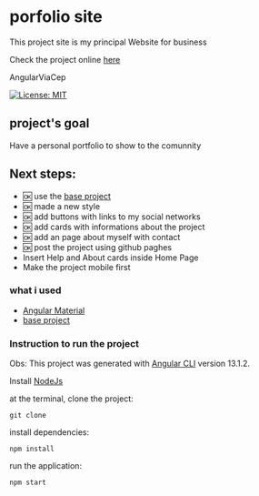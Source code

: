 # porfolio site

This project site is my principal Website for business

Check the project online [here](https://samucatezu.github.io/)

AngularViaCep
 
[![License: MIT](https://img.shields.io/badge/License-MIT-yellow.svg)](https://github.com/Pereira-Araujo/users-api/blob/main/LICENSE.md)
      
## project's goal

Have a personal portfolio to show to the comunnity

## Next steps:

 - :ok: use the [base project](https://github.com/samucatezu/AngularTestBase)
 - :ok: made a new style
 - :ok: add buttons with links to my social networks
 - :ok: add cards with informations about the project
 - :ok: add an page about myself with contact
 - :ok: post the project using github paghes
 - Insert Help and About cards inside Home Page
 - Make the project mobile first



### what i used
- [Angular Material](https://material.angular.io/) 
- [base project](https://github.com/samucatezu/AngularTestBase)


### Instruction to run the project
Obs: This project was generated with [Angular CLI](https://github.com/angular/angular-cli) version 13.1.2.

Install [NodeJs](https://nodejs.org/en/)

at the terminal, clone the project:
```
git clone 
```

install dependencies:
```
npm install
```

run the application:
```
npm start 
```
